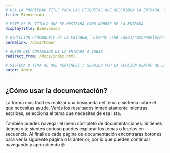 ```yaml
---
# USA LA PROPIEDAD TITLE PARA LAS ETIQUETAS QUE DESCRIBEN LA ENTRADA, ÉSTAS SERÁ USADO EN LA BÚSQUEDA
title: Bienvenido

# ESTE ES EL TÍTULO QUE SE MOSTRARÁ COMO NOMBRE DE LA ENTRADA
displayTitle: Bienvenido

# DIRECCIÓN PERMANENTE DE LA ENTRADA, SIEMPRE SERÁ /docs/nombreDelArchivo/
permalink: /docs/home/

# AUTOR DEL CONTENIDO DE LA ENTRADA A SUBIR
redirect_from: /docs/index.html

# SISTEMA O TEMA AL QUE PERTENECE / SEGUIDO POR LA SECCIÓN DENTRO DE ESE SISTEMA O TEMA
autor: Admin
---
```


## ¿Cómo usar la documentación?

La forma más fácil es realizar una búsqueda del tema o sistema sobre el que necesitas ayuda. Verás los resultados inmediatamente mientras escribes, selecciona el tema que necesites de esa lista.

También puedes navegar el menú completo de documentaciones. Si tienes tiempo y te sientes curioso puedes explorar los temas o leerlos en secuencia. Al final de cada página de documentación encontrarás botones para ver la siguiente página o la anterior, por lo que puedes continuar navegando y aprendiendo 🤓